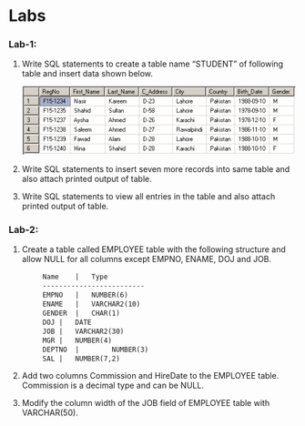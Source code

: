 # Labs
### Lab-1:
1. Write SQL statements to create a table name “STUDENT” of following table and insert data shown below.
   
      ![img.png](../resources/img.png)
2. Write SQL statements to insert seven more records into same table and also attach printed output of table.
3. Write SQL statements to view all entries in the table and also attach printed output of table.
### Lab-2:
1. Create a table called EMPLOYEE table with the following structure and allow NULL for all columns except EMPNO, ENAME, DOJ and JOB.

            Name 	|	Type
            -------------------------
            EMPNO 	|	NUMBER(6)
            ENAME	|	VARCHAR2(10)
            GENDER	|	CHAR(1)
            DOJ	|	DATE
            JOB	|	VARCHAR2(30)
            MGR	|	NUMBER(4)
            DEPTNO 	|        NUMBER(3)
            SAL	|	NUMBER(7,2)
2. Add two columns Commission and HireDate to the EMPLOYEE table. Commission is a decimal type and can be NULL.
3. Modify the column width of the JOB field of EMPLOYEE table with VARCHAR(50).
